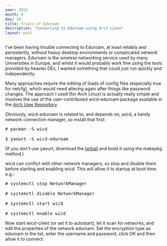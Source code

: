 ```yaml
---
year: 2013
month: 4
day: 16
title: Trials of Eduroam
description: "Connecting to Eduroam using Arch Linux"
layout: post
---
```


<p>
I've been having trouble connecting to Eduroam, at least reliably and persistently, without heavy desktop environments or complicated network managers. Eduroam is the wireless networking service used by many Universities in Europe, and whilst it would probably work fine using the tools provided by heavier DEs, I wanted something that could just run quickly and independently.
</p>
<p>Many approaches require the editing of loads of config files (especially true for <span class="code">netcfg</span>), which would need altering again after things like password changes. The approach I used (for Arch Linux) is actually really simple and involves the use of the user-contributed <span class="code">wicd-eduroam</span> package available in the <a href="https://aur.archlinux.org/packages/wicd-eduroam/" target="_blank">Arch User Repository</a>.</p>
<p>Obviously, <span class="code">wicd-eduroam</span> is related to, and depends on, <span class="code">wicd</span>, a handy network connection manager, so install that first:</p>
<pre class="shell">
# pacman -S wicd<br />
$ yaourt -S wicd-eduroam</pre>
<p>(If you don't use <span class="code">yaourt</span>, download the <a href="https://aur.archlinux.org/packages/wi/wicd-eduroam/wicd-eduroam.tar.gz" target="_blank">tarball</a> and build it using the <span class="code">makepkg</span> method.)</p>
<p><span class="code">wicd</span> can conflict with other network managers, so stop and disable them before starting and enabling <span class="code">wicd</span>. This will allow it to startup at boot time. e.g.:</p>
<pre class="shell">
# systemctl stop NetworkManager<br />
# systemctl disable NetworkManager<br />
# systemctl start wicd<br />
# systemctl enable wicd</pre>
<p>Now start <span class="code">wicd-client</span> (or set it to autostart), let it scan for networks, and edit the properties of the network <span class="code">eduroam</span>. Set the encryption type as <span class="code">eduroam</span> in the list, enter the username and password, click OK and then allow it to connect.</p> 
